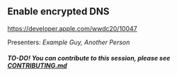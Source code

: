 ## Enable encrypted DNS

https://developer.apple.com/wwdc20/10047

Presenters: _Example Guy, Another Person_

##### TO-DO! You can contribute to this session, please see [CONTRIBUTING.md](CONTRIBUTING.md)
